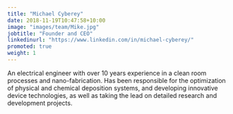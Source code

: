```yaml
---
title: "Michael Cyberey"
date: 2018-11-19T10:47:58+10:00
image: "images/team/Mike.jpg"
jobtitle: "Founder and CEO"
linkedinurl: "https://www.linkedin.com/in/michael-cyberey/"
promoted: true
weight: 1
---
```


An electrical engineer with over 10 years experience in a clean room processes and nano-fabrication. Has been responsible for the optimization of physical and chemical deposition systems, and developing innovative device technologies, as well as taking the lead on detailed research and development projects.
